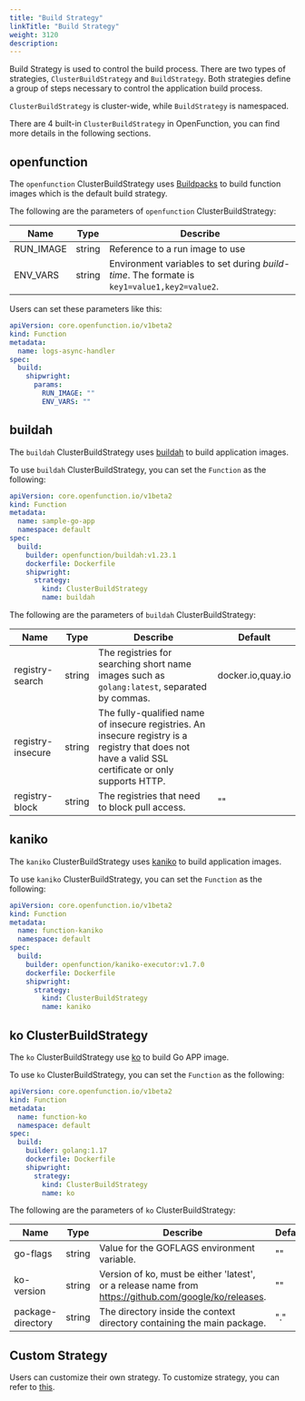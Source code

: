 ```yaml
---
title: "Build Strategy"
linkTitle: "Build Strategy"
weight: 3120
description:
---
```


Build Strategy is used to control the build process. There are two types of strategies, `ClusterBuildStrategy` and `BuildStrategy`. 
Both strategies define a group of steps necessary to control the application build process.

`ClusterBuildStrategy` is cluster-wide, while `BuildStrategy` is namespaced.

There are 4 built-in `ClusterBuildStrategy` in OpenFunction, you can find more details in the following sections.

## openfunction

The `openfunction` ClusterBuildStrategy uses [Buildpacks](https://buildpacks.io/docs/) to build function images which is the default build strategy.

The following are the parameters of `openfunction` ClusterBuildStrategy:

| Name | Type | Describe |  
| --- | --- | --- |
| RUN_IMAGE | string | Reference to a run image to use |  
| ENV_VARS  | string | Environment variables to set during _build-time_. The formate is `key1=value1,key2=value2`. |

Users can set these parameters like this:

```yaml
apiVersion: core.openfunction.io/v1beta2
kind: Function
metadata:
  name: logs-async-handler
spec:
  build:
    shipwright:
      params:
        RUN_IMAGE: ""
        ENV_VARS: ""
```

## buildah

The `buildah` ClusterBuildStrategy uses [buildah](https://buildah.io/) to build application images. 

To use `buildah` ClusterBuildStrategy, you can set the `Function` as the following:

```yaml
apiVersion: core.openfunction.io/v1beta2
kind: Function
metadata:
  name: sample-go-app
  namespace: default
spec:
  build:
    builder: openfunction/buildah:v1.23.1
    dockerfile: Dockerfile
    shipwright:
      strategy:
        kind: ClusterBuildStrategy
        name: buildah
```

The following are the parameters of `buildah` ClusterBuildStrategy:

| Name | Type | Describe |  Default |
| --- | --- | --- | --- |
| registry-search   | string | The registries for searching short name images such as `golang:latest`, separated by commas. | docker.io,quay.io |  
| registry-insecure | string | The fully-qualified name of insecure registries. An insecure registry is a registry that does not have a valid SSL certificate or only supports HTTP. |
| registry-block    | string | The registries that need to block pull access. | "" |

## kaniko

The `kaniko` ClusterBuildStrategy uses [kaniko](https://github.com/GoogleContainerTools/kaniko) to build application images.

To use `kaniko` ClusterBuildStrategy, you can set the `Function` as the following:

```yaml
apiVersion: core.openfunction.io/v1beta2
kind: Function
metadata:
  name: function-kaniko
  namespace: default
spec:
  build:
    builder: openfunction/kaniko-executor:v1.7.0
    dockerfile: Dockerfile
    shipwright:
      strategy:
        kind: ClusterBuildStrategy
        name: kaniko
```

## ko ClusterBuildStrategy

The `ko` ClusterBuildStrategy use [ko](https://github.com/ko-build/ko) to build Go APP image.

To use `ko` ClusterBuildStrategy, you can set the `Function` as the following:

```yaml
apiVersion: core.openfunction.io/v1beta2
kind: Function
metadata:
  name: function-ko
  namespace: default
spec:
  build:
    builder: golang:1.17
    dockerfile: Dockerfile
    shipwright:
      strategy:
        kind: ClusterBuildStrategy
        name: ko
```

The following are the parameters of `ko` ClusterBuildStrategy:

| Name | Type | Describe |  Default |
| --- | --- | --- | --- |
| go-flags          | string | Value for the GOFLAGS environment variable. | "" |  
| ko-version        | string | Version of ko, must be either 'latest', or a release name from https://github.com/google/ko/releases. | "" |
| package-directory | string | The directory inside the context directory containing the main package. | "." |

## Custom Strategy

Users can customize their own strategy. To customize strategy, you can refer to [this](https://github.com/shipwright-io/build/blob/main/docs/buildstrategies.md).
